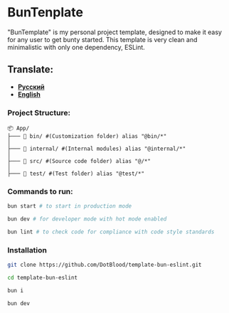 # BunTenplate

"BunTemplate" is my personal project template, designed to make it easy for any user to get bunty started. This template is very clean and minimalistic with only one dependency, ESLint.

## Translate: 
* [**Русский**](https://github.com/DotBlood/template-bun-eslint/blob/master/bin/docks/README_ru.md) 
* [**English**](https://github.com/DotBlood/template-bun-eslint/blob/master/README.md)


### Project Structure:
```vbnet
📦 App/
├─── 📂 bin/ #(Customization folder) alias "@bin/*"
│
├─── 📂 internal/ #(Internal modules) alias "@internal/*"
│
├─── 📂 src/ #(Source code folder) alias "@/*"
│
├─── 📂 test/ #(Test folder) alias "@test/*"
```

### Commands to run:
```zsh
bun start # to start in production mode

bun dev # for developer mode with hot mode enabled

bun lint # to check code for compliance with code style standards
```


### Installation
```zsh
git clone https://github.com/DotBlood/template-bun-eslint.git
```

```zsh
cd template-bun-eslint
```

```zsh
bun i
```

```zsh
bun dev
```
